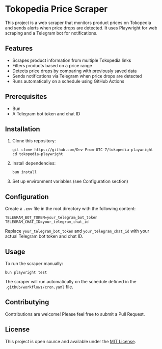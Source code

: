# Tokopedia Price Scraper

This project is a web scraper that monitors product prices on Tokopedia and sends alerts when price drops are detected. It uses Playwright for web scraping and a Telegram bot for notifications.

## Features

- Scrapes product information from multiple Tokopedia links
- Filters products based on a price range
- Detects price drops by comparing with previously saved data
- Sends notifications via Telegram when price drops are detected
- Runs automatically on a schedule using GitHub Actions

## Prerequisites

- Bun
- A Telegram bot token and chat ID

## Installation

1. Clone this repository:

   ```
   git clone https://github.com/Dev-From-UTC-7/tokopedia-playwright
   cd tokopedia-playwright
   ```

2. Install dependencies:

   ```
   bun install
   ```

3. Set up environment variables (see Configuration section)

## Configuration

Create a `.env` file in the root directory with the following content:

```
TELEGRAM_BOT_TOKEN=your_telegram_bot_token
TELEGRAM_CHAT_ID=your_telegram_chat_id
```

Replace `your_telegram_bot_token` and `your_telegram_chat_id` with your actual Telegram bot token and chat ID.

## Usage

To run the scraper manually:

```
bun playwright test
```

The scraper will run automatically on the schedule defined in the `.github/workflows/cron.yaml` file.

## Contributying

Contributions are welcome! Please feel free to submit a Pull Request.

## License

This project is open source and available under the [MIT License](LICENSE).
